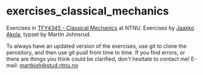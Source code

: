 # exercises_classical_mechanics
Exercises in [TFY4345 - Classical Mechanics](https://www.ntnu.edu/studies/courses/TFY4345#tab=omEmnet) at NTNU. Exercises by [Jaakko Akola](https://www.ntnu.edu/employees/jaakkoa), typset by Martin Johnsrud.


To always have an updated version of the exercises, use git to clone the perository, and then use git pusll from time to time. If you find errors, or there are things you think could be clarified, don't hesitate to contact me!
E-mail: martkjoh@stud.ntnu.no
